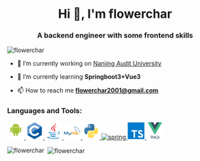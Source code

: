 <!-- # flowerchar -->
<!-- [![Anurag's GitHub stats](https://github-readme-stats.vercel.app/api?username=flowerchar&count_private=true&hide=contribs,prs&show_icons=true&theme=tokyonight)](https://github.com/anuraghazra/github-readme-stats)
[![Top Langs](https://github-readme-stats.vercel.app/api/top-langs/?username=flowerchar&layout=compact)](https://github.com/anuraghazra/github-readme-stats) -->

 <h1 align="center">Hi 👋, I'm flowerchar</h1>
<h3 align="center">A backend engineer with some frontend skills</h3>

<p align="left"> <img src="https://komarev.com/ghpvc/?username=flowerchar&label=Profile%20views&color=0e75b6&style=flat" alt="flowerchar" /> </p>

<!-- <p align="left"> <a href="https://github.com/ryo-ma/github-profile-trophy"><img src="https://github-profile-trophy.vercel.app/?username=flowerchar" alt="flowerchar" /></a> </p> -->

- 🔭 I’m currently working on [Nanjing Audit University](https://www.nau.edu.cn/)

- 🌱 I’m currently learning **Springboot3+Vue3**

- 📫 How to reach me **flowerchar2001@gmail.com**

<p align="left">
</p>

<h3 align="left">Languages and Tools:</h3>
<p align="left"> <a href="https://developer.android.com" target="_blank" rel="noreferrer"> <img src="https://raw.githubusercontent.com/devicons/devicon/master/icons/android/android-original-wordmark.svg" alt="android" width="40" height="40"/> </a> <a href="https://www.cprogramming.com/" target="_blank" rel="noreferrer"> <img src="https://raw.githubusercontent.com/devicons/devicon/master/icons/c/c-original.svg" alt="c" width="40" height="40"/> </a> <a href="https://www.java.com" target="_blank" rel="noreferrer"> <img src="https://raw.githubusercontent.com/devicons/devicon/master/icons/java/java-original.svg" alt="java" width="40" height="40"/> </a> <a href="https://www.mysql.com/" target="_blank" rel="noreferrer"> <img src="https://raw.githubusercontent.com/devicons/devicon/master/icons/mysql/mysql-original-wordmark.svg" alt="mysql" width="40" height="40"/> </a> <a href="https://www.python.org" target="_blank" rel="noreferrer"> <img src="https://raw.githubusercontent.com/devicons/devicon/master/icons/python/python-original.svg" alt="python" width="40" height="40"/> </a> <a href="https://spring.io/" target="_blank" rel="noreferrer"> <img src="https://www.vectorlogo.zone/logos/springio/springio-icon.svg" alt="spring" width="40" height="40"/> </a> <a href="https://www.typescriptlang.org/" target="_blank" rel="noreferrer"> <img src="https://raw.githubusercontent.com/devicons/devicon/master/icons/typescript/typescript-original.svg" alt="typescript" width="40" height="40"/> </a> <a href="https://vuejs.org/" target="_blank" rel="noreferrer"> <img src="https://raw.githubusercontent.com/devicons/devicon/master/icons/vuejs/vuejs-original-wordmark.svg" alt="vuejs" width="40" height="40"/> </a> </p>


<p><img align="left" src="https://github-readme-stats.vercel.app/api/top-langs?username=flowerchar&show_icons=true&locale=en&hide=html,css,javascript,jupyter,jupyternotebook,Jupyter,jupyter,ipynb,Jupyternotebook,JupyterNotebook,Tex,vim&layout=compact" alt="flowerchar" /></p>

<p>&nbsp;
 <img align="center" src="https://github-readme-stats.vercel.app/api?username=flowerchar&show_icons=true&locale=en&count_private=true&hide=contribs,prs&show_icons=true&theme=tokyonight" alt="flowerchar" /></p>
 <!-- <div align="center"> <img height="137px" src="https://github-readme-stats.vercel.app/api?username=flowerchar&hide_title=true&hide_border=true&show_icons=trueline_height=21&text_color=000&icon_color=000&bg_color=0,ea6161,ffc64d,fffc4d,52fa5a&theme=graywhite" /> </div>-->
<!-- contribs, -->
<!-- <p><img align="center" src="https://github-readme-streak-stats.herokuapp.com/?user=flowerchar&" alt="flowerchar" /></p> -->
<!-- ![visitors](https://visitor-badge.glitch.me/badge?page_id=flower&left_color=black&right_color=blue) -->
